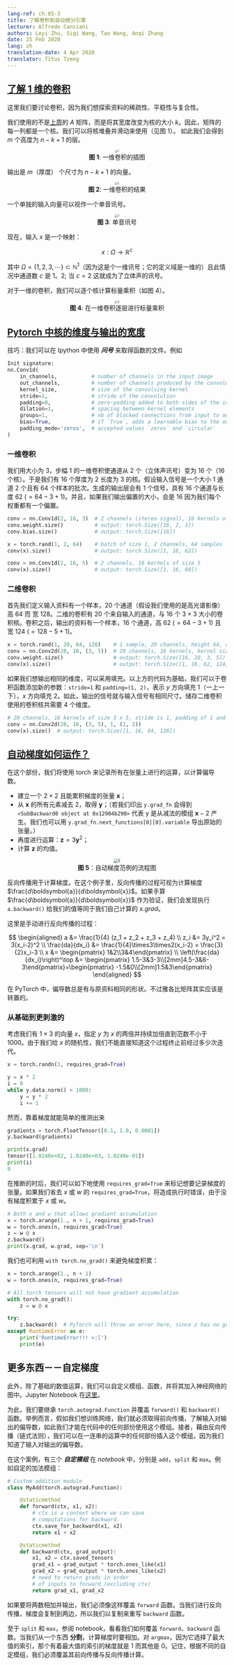 ```yaml
---
lang-ref: ch.05-3
title: 了解卷积和自动微分引擎
lecturer: Alfredo Canziani
authors: Leyi Zhu, Siqi Wang, Tao Wang, Anqi Zhang
date: 25 Feb 2020
lang: zh
translation-date: 4 Apr 2020
translator: Titus Tzeng
---
```



## [了解 1 维的卷积](https://www.youtube.com/watch?v=eEzCZnOFU1w&t=140s)

这里我们要讨论卷积，因为我们想探索资料的稀疏性、<!--stationarity-->平稳性与<!--compositionality-->复合性。

我们使用的不是[上周](en/week04/04-1)的 $A$ 矩阵，而是将其宽度改变为核的大小 $k$。因此，矩阵的每一列都是一个核。我们可以将核堆叠并滑动来使用（见图 1）。
如此我们会得到 $m$ 个高度为 $n-k+1$ 的层。

<center>
<img src="{{site.baseurl}}/images/week05/05-3/Illustration_1D_Conv.png" alt="1" style="zoom:40%;" /><br>
<b>图 1</b>: 一维卷积的插图
</center>

输出是 $m$（厚度） 个尺寸为 $n-k+1$ 的向量。

<center>
<img src="{{site.baseurl}}/images/week05/05-3/Result_1D_Conv.png" alt="2" style="zoom:40%;" /><br>
<b>图 2</b>: 一维卷积的结果
</center>

一个单独的输入向量可以视作一个<!--monophonic-->单音讯号。

<center>
<img src="{{site.baseurl}}/images/week05/05-3/Monophonic_Signal.png" alt="3" style="zoom:40%;" /><br>
<b>图 3</b>: 单音讯号
</center>

现在，输入 $x$ 是一个映射：

$$
x:\Omega\rightarrow\mathbb{R}^{c}
$$

其中 $\Omega = \lbrace 1, 2, 3, \cdots \rbrace \subset \mathbb{N}^1$（因为这是个一维讯号；它的定义域是一维的）且此情况中通道数 $c$ 是 $1$。2; 
当 $c=2$ 这就成为了立体声的讯号。

对于一维的卷积，我们可以逐个核计算标量乘积（如图 4）。

<center>
<img src="{{site.baseurl}}/images/week05/05-3/Layer_by_layer_scalar_product.png" alt="4" style="zoom:40%;" /><br>
<b>图 4</b>: 在一维卷积逐层进行标量乘积
</center>


## [Pytorch 中核的维度与输出的宽度](https://www.youtube.com/watch?v=eEzCZnOFU1w&t=1095s)

技巧：我们可以在 Ipython 中使用 ***问号*** 来取得函数的文件。例如

```python
Init signature:
nn.Conv1d(
    in_channels,           # number of channels in the input image
    out_channels,          # number of channels produced by the convolution
    kernel_size,           # size of the convolving kernel
    stride=1,              # stride of the convolution
    padding=0,             # zero-padding added to both sides of the input
    dilation=1,            # spacing between kernel elements
    groups=1,              # nb of blocked connections from input to output
    bias=True,             # if `True`, adds a learnable bias to the output
    padding_mode='zeros',  # accepted values `zeros` and `circular`
)
```


### 一维卷积

我们用大小为 $3$，步幅 $1$ 的一维卷积使通道从 $2$ 个（立体声讯号）变为 $16$ 个（$16$ 个核）。于是我们有 $16$ 个厚度为 $2$ 长度为 $3$ 的核。假设输入信号是一个大小 $1$ 通道 $2$ 个且有 $64$ 个样本的批次。生成的输出层会有 $1$ 个信号，具有 $16$ 个通道与长度 $62$ ($=64-3+1$)。并且，如果我们输出偏置的大小，会是 $16$ 因为我们每个权重都有一个偏置。

```python
conv = nn.Conv1d(2, 16, 3)  # 2 channels (stereo signal), 16 kernels of size 3
conv.weight.size()          # output: torch.Size([16, 2, 3])
conv.bias.size()            # output: torch.Size([16])

x = torch.rand(1, 2, 64)    # batch of size 1, 2 channels, 64 samples
conv(x).size()              # output: torch.Size([1, 16, 62])

conv = nn.Conv1d(2, 16, 5)  # 2 channels, 16 kernels of size 5
conv(x).size()              # output: torch.Size([1, 16, 60])
```


### 二维卷积

首先我们定义输入资料有一个样本，$20$ 个通道（假设我们使用的是高光谱影像）高 $64$ 而 宽 $128$。二维的卷积有 $20$ 个来自输入的通道，与 $16$ 个 $3\times 3$ 大小的卷积核。卷积之后，输出的资料有一个样本，$16$ 个通道，高 $62$ $(=64-3+1)$ 且宽 $124$ $(=128-5+1)$。

```python
x = torch.rand(1, 20, 64, 128)    # 1 sample, 20 channels, height 64, and width 128
conv = nn.Conv2d(20, 16, (3, 5))  # 20 channels, 16 kernels, kernel size is 3 x 5
conv.weight.size()                # output: torch.Size([16, 20, 3, 5])
conv(x).size()                    # output: torch.Size([1, 16, 62, 124])
```

如果我们想输出相同的维度，可以采用填充。以上方的代码为基础，我们可以于卷积函数添加新的参数：`stride=1` 和 `padding=(1, 2)`，表示 $y$ 方向填充 $1$（一上一下），$x$ 方向填充 $2$。如此，输出的信号就与输入信号有相同尺寸。储存二维卷积使用的卷积核共需要 $4$ 个维度。

```python
# 20 channels, 16 kernels of size 3 x 5, stride is 1, padding of 1 and 2
conv = nn.Conv2d(20, 16, (3, 5), 1, (1, 2))
conv(x).size()  # output: torch.Size([1, 16, 64, 128])
```


## [自动梯度如何运作？](https://www.youtube.com/watch?v=eEzCZnOFU1w&t=1634s)

在这个部份，我们将使用 torch 来记录所有在张量上进行的运算，以计算偏导数。

- 建立一个 $2\times2$ 且能累积梯度的张量 $\boldsymbol{x}$；
- 从 $\boldsymbol{x}$ 的所有元素减去 $2$，取得 $\boldsymbol{y}$；（若我们印出 `y.grad_fn` 会得到 `<SubBackward0 object at 0x12904b290>` 代表 y 是从减法的模组 $\boldsymbol{x}-2$ 产生。我们也可以用 `y.grad_fn.next_functions[0][0].variable` 导出原始的张量。）
- 再度进行运算：$\boldsymbol{z} = 3\boldsymbol{y}^2$；
- 计算 $\boldsymbol{z}$ 的均值。

<center>
<img src="{{site.baseurl}}/images/week05/05-3/Flow_Chart.png" alt="5" style="zoom:60%;" /><br>
<b>图 5</b>：自动梯度范例的流程图
</center>

反向传播用于计算梯度。在这个例子里，反向传播的过程可视为计算梯度 $\frac{d\boldsymbol{a}}{d\boldsymbol{x}}$。如果手算 $\frac{d\boldsymbol{a}}{d\boldsymbol{x}}$ 作为验证，我们会发现执行 `a.backward()` 给我们的值等同于我们自己计算的 *x.grad*。

这里是手动进行反向传播的过程：

$$
\begin{aligned}
a &= \frac{1}{4} (z_1 + z_2 + z_3 + z_4) \\
z_i &= 3y_i^2 = 3(x_i-2)^2 \\
\frac{da}{dx_i} &= \frac{1}{4}\times3\times2(x_i-2) = \frac{3}{2}x_i-3 \\
x &= \begin{pmatrix} 1&2\\3&4\end{pmatrix} \\
\left(\frac{da}{dx_i}\right)^\top &= \begin{pmatrix} 1.5-3&3-3\\[2mm]4.5-3&6-3\end{pmatrix}=\begin{pmatrix} -1.5&0\\[2mm]1.5&3\end{pmatrix}
\end{aligned}
$$

在 PyTorch 中，偏导数总是有与原资料相同的形状。不过雅各比矩阵其实应该是转置的。


### 从基础到更刺激的

考虑我们有 $1\times3$ 的向量 $x$，指定 $y$ 为 $x$ 的两倍并持续加倍直到范数不小于 $1000$。由于我们给 $x$ 的随机性，我们不能直接知道这个过程终止前经过多少次迭代。

```python
x = torch.randn(3, requires_grad=True)

y = x * 2
i = 0
while y.data.norm() < 1000:
    y = y * 2
    i += 1
```

然而，靠着梯度就能简单的推测出来

```python
gradients = torch.FloatTensor([0.1, 1.0, 0.0001])
y.backward(gradients)

print(x.grad)
tensor([1.0240e+02, 1.0240e+03, 1.0240e-01])
print(i)
9
```

在推断的时后，我们可以如下地使用 `requires_grad=True` 来标记想要记录梯度的张量。如果我们省去 $x$ 或 $w$ 的 `requires_grad=True`，将造成执行时错误，由于没有梯度积累于 $x$ 或 $w$。

```python
# Both x and w that allows gradient accumulation
x = torch.arange(1., n + 1, requires_grad=True)
w = torch.ones(n, requires_grad=True)
z = w @ x
z.backward()
print(x.grad, w.grad, sep='\n')
```

我们也可利用 `with torch.no_grad()` 来避免梯度积累：

```python
x = torch.arange(1., n + 1)
w = torch.ones(n, requires_grad=True)

# All torch tensors will not have gradient accumulation
with torch.no_grad():
    z = w @ x

try:
    z.backward()  # PyTorch will throw an error here, since z has no grad accum.
except RuntimeError as e:
    print('RuntimeError!!! >:[')
    print(e)
```


## 更多东西－－自定梯度

此外，除了基础的数值运算，我们可以自定义模组、函数，并将其加入神经网络的图中。Jupyter Notebook 在[这里](https://github.com/Atcold/pytorch-Deep-Learning/blob/master/extra/b-custom_grads.ipynb)。

为此，我们要继承 `torch.autograd.Function` 并覆盖 `forward()` 和 `backward()` 函数。举例而言，假如我们想训练网络，我们就必须取得前向传播，了解输入对输出的偏导数，如此我们才能在代码中的任何部份使用这个模组。接者，藉由反向传播（链式法则），我们可以在一连串的运算中的任何部份插入这个模组，因为我们知道了输入对输出的偏导数。

在这个案例，有三个 ***自定模组*** 在 *notebook* 中，分别是 `add`，`split` 和 `max`。例如自定的加法模组：

```python
# Custom addition module
class MyAdd(torch.autograd.Function):

    @staticmethod
    def forward(ctx, x1, x2):
        # ctx is a context where we can save
        # computations for backward.
        ctx.save_for_backward(x1, x2)
        return x1 + x2

    @staticmethod
    def backward(ctx, grad_output):
        x1, x2 = ctx.saved_tensors
        grad_x1 = grad_output * torch.ones_like(x1)
        grad_x2 = grad_output * torch.ones_like(x2)
        # need to return grads in order
        # of inputs to forward (excluding ctx)
        return grad_x1, grad_x2
```

如果要将两数相加并输出，我们必须像这样覆盖 `forward` 函数。当我们进行反向传播，梯度会复制到两边，所以我们以复制来重写 `backward` 函数。

至于 `split` 和 `max`，参阅 notebook，看看我们如何覆盖 `forward`、`backward` 函数。当我们从一个东西 **分割**，计算梯度时要相加。对 `argmax`，因为它选择了最大值的索引，那个有着最大值的索引的梯度就是 $1$ 而其他是 $0$。记住，根据不同的自定模组，我们必须覆盖其前向传播与反向传播计算。
